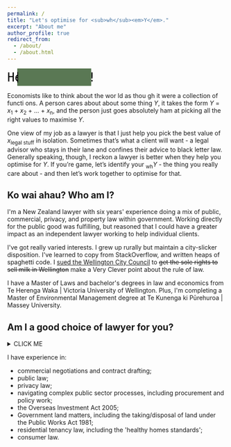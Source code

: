 ```yaml
---
permalink: /
title: "Let's optimise for <sub>wh</sub><em>Y</em>."
excerpt: "About me"
author_profile: true
redirect_from: 
  - /about/
  - /about.html
---
```



<svg viewBox="0 0 250 20" xmlns="http://www.w3.org/2000/svg">
  <g>
    <text font-family="monospace" fill="black" x="0" y="15">Hello world!</text>
    <rect fill="#5a7854" x="0" y="0" width="0" height="20">
      <animate attributeName="x" values="0 ; 96 ; 96 ; 0" dur="3s" repeatCount="indefinite" />
      <animate attributeName="width" values="96; 0; 0; 96" dur="3s" repeatCount="indefinite" />
    </rect>
    <rect fill="black" x="0" y="4" width="1" height="12">
      <animate attributeName="x" values="0 ; 96 ; 96 ; 0" dur="3s" repeatCount="indefinite" />
      <animate attributeName="width" calcMode="discrete" values="1; 0" dur="1s" repeatCount="indefinite" />
    </rect>
  </g>
</svg>


<!--
<svg viewBox="0 0 300 20" xmlns="http://www.w3.org/2000/svg">
  <g>
    <text font-family="monospace" fill="black" x="0" y="15" clip-path="inset(0 0 0 0) fill-box">Firefox only
      <animate attributeName="clip-path" values="inset(0 100% 0 0) ; inset(0 0 0 0) ; inset(0 0 0 0) ; inset(0 100% 0 0)" keyTimes="0 ; 0.4 ; 0.6 ; 1" dur="3s" repeatCount="indefinite" />
    </text>
    <rect fill="black" x="0" y="4" width="1" height="12">
      <animate attributeName="x" values="0 ; 96 ; 96 ; 0" keyTimes="0 ; 0.4 ; 0.6 ; 1" dur="3s" repeatCount="indefinite" />
      <animate attributeName="width" calcMode="discrete" values="1; 0" dur="1s" repeatCount="indefinite" />
    </rect>
  </g>
</svg>
-->


Economists like to think about the wor ld as thou gh it were a collection of functi ons. A person cares about about some thing *Y*, it takes the form *Y* = *x*<sub>1</sub> + *x*<sub>2</sub> + … + *x*<sub>n</sub>, and the person just goes absolutely ham at picking all the right values to maximise *Y*.

One view of my job as a lawyer is that I just help you pick the best value of *x*<sub>legal stuff</sub> in isolation. Sometimes that’s what a client will want - a legal advisor who stays in their lane and confines their advice to black letter law. Generally speaking, though, I reckon a lawyer is better when they help you optimise for *Y*. If you’re game, let’s identify your <sub>wh</sub>*Y* - the thing you really care about - and then let’s work together to optimise for that.

## Ko wai ahau? Who am I?
I'm a New Zealand lawyer with six years' experience doing a mix of public, commercial, privacy, and property law within government. Working directly for the public good was fulfilling, but reasoned that I could have a greater impact as an independent lawyer working to help individual clients.

I've got really varied interests. I grew up rurally but maintain a city-slicker disposition. I've learned to copy from StackOverflow, and written heaps of spaghetti code. I [sued the Wellington City Council](https://www.stuff.co.nz/national/crime/125163476/lawyer-appeals-102yearold-law-about-wellingtons-milk-supply) to ~~get the sole rights to sell milk in Wellington~~ make a Very Clever point about the rule of law.

I have a Master of Laws and bachelor's degrees in law and economics from Te Herenga Waka | Victoria University of Wellington. Plus, I'm completing a Master of Environmental Management degree at Te Kunenga ki Pūrehuroa | Massey University.


## Am I a good choice of lawyer for you?

<details><summary>CLICK ME</summary>
<p>

#### We can hide anything, even code!

    ```ruby
      puts "Hello World"
    ```

</p>
</details>



 


I have experience in:

* commercial negotiations and contract drafting;
* public law;
* privacy law;
* navigating complex public sector processes, including procurement and policy work;
* the Overseas Investment Act 2005;
* Government land matters, including the taking/disposal of land under the Public Works Act 1981;
* residential tenancy law, including the 'healthy homes standards';
* consumer law.

